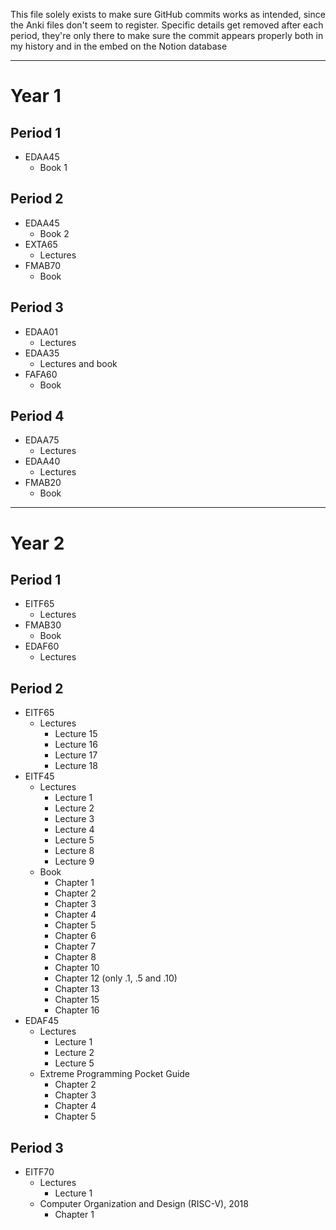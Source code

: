 This file solely exists to make sure GitHub commits works as intended, since the Anki files don't seem to register.
Specific details get removed after each period, they're only there to make sure the commit appears properly both in my history and in the embed on the Notion database

---
# Year 1
## Period 1
* EDAA45
	* Book 1
## Period 2
* EDAA45
	* Book 2
* EXTA65
	* Lectures
* FMAB70
	* Book
## Period 3
* EDAA01
	* Lectures
* EDAA35
	* Lectures and book
* FAFA60
	* Book
## Period 4
* EDAA75
	* Lectures
* EDAA40
	* Lectures
* FMAB20
	* Book

---

# Year 2
## Period 1
* EITF65
	* Lectures
* FMAB30
	* Book
* EDAF60
	* Lectures
## Period 2
* EITF65
	* Lectures
		* Lecture 15
		* Lecture 16
		* Lecture 17
		* Lecture 18
* EITF45
	* Lectures
		* Lecture 1
		* Lecture 2
		* Lecture 3
		* Lecture 4
		* Lecture 5
		* Lecture 8
		* Lecture 9
	* Book
		* Chapter 1
		* Chapter 2
		* Chapter 3
		* Chapter 4
		* Chapter 5
		* Chapter 6
		* Chapter 7
		* Chapter 8
		* Chapter 10
		* Chapter 12 (only .1, .5 and .10)
		* Chapter 13
		* Chapter 15
		* Chapter 16
* EDAF45
	* Lectures
		* Lecture 1
		* Lecture 2
		* Lecture 5
	* Extreme Programming Pocket Guide
		* Chapter 2
		* Chapter 3
		* Chapter 4
		* Chapter 5
## Period 3
* EITF70
	* Lectures
		* Lecture 1
	* Computer Organization and Design (RISC-V), 2018
		* Chapter 1
